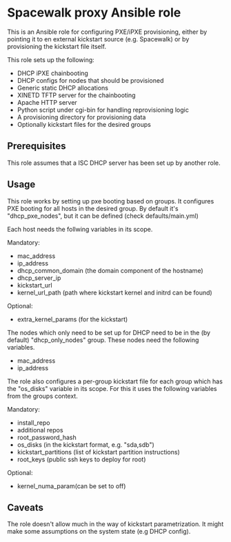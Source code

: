 Spacewalk proxy  Ansible role
=============================

This is an Ansible role for configuring PXE/iPXE provisioning, either by
pointing it to en external kickstart source (e.g. Spacewalk) or by provisioning
the kickstart file itself.

This role sets up the following:
 - DHCP iPXE chainbooting
  - DHCP configs for nodes that should be provisioned
  - Generic static DHCP allocations
 - XINETD TFTP server for the chainbooting
 - Apache HTTP server
  - Python script under cgi-bin for handling reprovisioning logic
  - A provisioning directory for provisioning data
  - Optionally kickstart files for the desired groups

Prerequisites
-------------

This role assumes that a ISC DHCP server has been set up by another role.

Usage
-----

This role works by setting up pxe booting based on groups. It configures PXE
booting for all hosts in the desired group. By default it's "dhcp_pxe_nodes",
but it can be defined (check defaults/main.yml)

Each host needs the follwing variables in its scope.

Mandatory:
 - mac_address
 - ip_address
 - dhcp_common_domain  (the domain component of the hostname)
 - dhcp_server_ip
 - kickstart_url
 - kernel_url_path (path where kickstart kernel and initrd can be found)

Optional:
 - extra_kernel_params (for the kickstart)

The nodes which only need to be set up for DHCP need to be in the
(by default) "dhcp_only_nodes"  group. These nodes need the following 
variables.

 - mac_address
 - ip_address

The role also configures a per-group kickstart file for each group which has the
"os_disks" variable in its scope. For this it uses the following variables from
the groups context.

Mandatory:
 - install_repo
 - additional repos
 - root_password_hash
 - os_disks (in the kickstart format, e.g. "sda,sdb")
 - kickstart_partitions (list of kickstart partition instructions)
 - root_keys (public ssh keys to deploy for root)

Optional:
 - kernel_numa_param(can be set to off)


Caveats
-------

The role doesn't allow much in the way of kickstart parametrization. It might
make some assumptions on the system state (e.g DHCP config).
